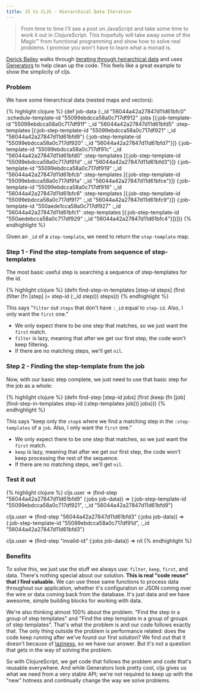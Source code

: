 ```yaml
---
title: JS to CLJS - Hierarchical Data Iteration
---
```


> From time to time I'll see a post on JavaScript and take some time to work it out in ClojureScript. This hopefully will take away some of the Magic&#8482; from functional programming and show how to solve real problems. I promise you won't have to learn what a monad is.

[Derick Bailey][derick-twitter] walks through [iterating through heirarchical data][site-post] and uses [Generators][generators] to help clean up the code. This feels like a great example to show the simplicity of cljs.

### Problem

We have some hierarchical data (nested maps and vectors):

{% highlight clojure %}
(def job-data
  {:_id "56044a42a27847d11d61bfc0"
   :schedule-template-id "55099ebdcca58a0c717df912"
   :jobs [{:job-template-id "55099ebdcca58a0c717df91f"
           :_id "56044a42a27847d11d61bfd5"
           :step-templates [{:job-step-template-id "55099ebdcca58a0c717df921"
                             :_id "56044a42a27847d11d61bfd9"}
                            {:job-step-template-id "55099ebdcca58a0c717df920"
                             :_id "56044a42a27847d11d61bfd7"}]}
          {:job-template-id "55099ebdcca58a0c717df91c"
           :_id "56044a42a27847d11d61bfd0"
           :step-templates [{:job-step-template-id "55099ebdcca58a0c717df91d"
                             :_id "56044a42a27847d11d61bfd3"}]}
          {:job-template-id "55099ebdcca58a0c717df919"
           :_id "56044a42a27847d11d61bfcb"
           :step-templates [{:job-step-template-id "55099ebdcca58a0c717df91a"
                             :_id "56044a42a27847d11d61bfce"}]}
          {:job-template-id "55099ebdcca58a0c717df916"
           :_id "56044a42a27847d11d61bfc6"
           :step-templates [{:job-step-template-id "55099ebdcca58a0c717df917"
                             :_id "56044a42a27847d11d61bfc9"}]}
          {:job-template-id "550aede1cca58a0c717df927"
           :_id "56044a42a27847d11d61bfc1"
           :step-templates [{:job-step-template-id "550aedebcca58a0c717df929"
                             :_id "56044a42a27847d11d61bfc4"}]}]})
{% endhighlight %}

Given an `_id` of a `step-template`, we need to return the `step-template` map.

### Step 1 - Find the step-template from sequence of step-templates

The most basic useful step is searching a sequence of step-templates for the id.

{% highlight clojure %}
(defn find-step-in-templates [step-id steps]
  (first (filter (fn [step] (= step-id (:_id step))) steps)))
{% endhighlight %}

This says "`filter` out `steps` that don't have `:_id` equal to `step-id`. Also, I only want the `first` one."

* We only expect there to be one step that matches, so we just want the `first` match.
* `filter` is lazy, meaning that after we get our first step, the code won't keep filtering.
* If there are no matching steps, we'll get `nil`.

### Step 2 - Finding the step-template from the job

Now, with our basic step complete, we just need to use that basic step for the job as a whole:

{% highlight clojure %}
(defn find-step [step-id jobs]
  (first (keep (fn [job]
                 (find-step-in-templates step-id (:step-templates job)))
               jobs)))
{% endhighlight %}

This says "keep only the `step`s where we find a matching step in the `:step-templates` of a `job`. Also, I only want the `first` one."

* We only expect there to be one step that matches, so we just want the `first` match.
* `keep` is lazy, meaning that after we get our first step, the code won't keep processing the rest of the sequence.
* If there are no matching steps, we'll get `nil`.

### Test it out 
{% highlight clojure %}
cljs.user => (find-step "56044a42a27847d11d61bfd9" (:jobs job-data))
=> {:job-step-template-id "55099ebdcca58a0c717df921",
    :_id "56044a42a27847d11d61bfd9"}

cljs.user => (find-step "56044a42a27847d11d61bfd3" (:jobs job-data))
=> {:job-step-template-id "55099ebdcca58a0c717df91d",
    :_id "56044a42a27847d11d61bfd3"}

cljs.user => (find-step "invalid-id" (:jobs job-data))
=> nil
{% endhighlight %}

### Benefits

To solve this, we just use the stuff we always use: `filter`, `keep`, `first`, and data. There's nothing special about our solution. **This is real "code reuse" that I find valuable.** We can use these same functions to process data throughout our application, whether it's configuration or JSON coming over the wire or data coming back from the database. It's just data and we have awesome, simple building blocks for working with data.

We're also thinking almost 100% about the problem. "Find the step in a group of step templates" and "Find the step template in a group of groups of step templates". That's what the problem is and our code follows exactly that. The only thing outside the problem is performance related: does the code keep running after we've found our first solution? We find out that it doesn't because of [laziness][laziness], so we have our answer. But it's not a question that gets in the way of solving the problem.

So with ClojureScript, we get code that follows the problem and code that's reusable everywhere. And while Generators look pretty cool, cljs gives us what we need from a very stable API; we're not required to keep up with the "new" hotness and continually change the way we solve problems.

[derick-twitter]: https://twitter.com/derickbailey
[site-post]: http://derickbailey.com/2015/10/05/using-es6-generators-to-short-circuit-hierarchical-data-iteration/
[generators]: https://developer.mozilla.org/en-US/docs/Web/JavaScript/Guide/Iterators_and_Generators
[laziness]: http://clojurescriptmadeeasy.com/blog/how-to-follow-recursion-with-lazy-sequences.html
